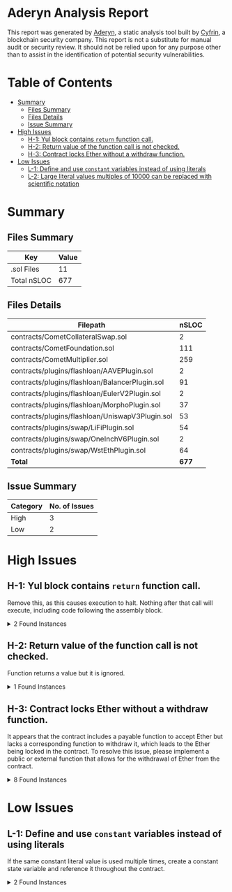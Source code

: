 # Aderyn Analysis Report

This report was generated by [Aderyn](https://github.com/Cyfrin/aderyn), a static analysis tool built by [Cyfrin](https://cyfrin.io), a blockchain security company. This report is not a substitute for manual audit or security review. It should not be relied upon for any purpose other than to assist in the identification of potential security vulnerabilities.

# Table of Contents

- [Summary](#summary)
  - [Files Summary](#files-summary)
  - [Files Details](#files-details)
  - [Issue Summary](#issue-summary)
- [High Issues](#high-issues)
  - [H-1: Yul block contains `return` function call.](#h-1-yul-block-contains-return-function-call)
  - [H-2: Return value of the function call is not checked.](#h-2-return-value-of-the-function-call-is-not-checked)
  - [H-3: Contract locks Ether without a withdraw function.](#h-3-contract-locks-ether-without-a-withdraw-function)
- [Low Issues](#low-issues)
  - [L-1: Define and use `constant` variables instead of using literals](#l-1-define-and-use-constant-variables-instead-of-using-literals)
  - [L-2: Large literal values multiples of 10000 can be replaced with scientific notation](#l-2-large-literal-values-multiples-of-10000-can-be-replaced-with-scientific-notation)

# Summary

## Files Summary

| Key         | Value |
| ----------- | ----- |
| .sol Files  | 11    |
| Total nSLOC | 677   |

## Files Details

| Filepath                                        | nSLOC   |
| ----------------------------------------------- | ------- |
| contracts/CometCollateralSwap.sol               | 2       |
| contracts/CometFoundation.sol                   | 111     |
| contracts/CometMultiplier.sol                   | 259     |
| contracts/plugins/flashloan/AAVEPlugin.sol      | 2       |
| contracts/plugins/flashloan/BalancerPlugin.sol  | 91      |
| contracts/plugins/flashloan/EulerV2Plugin.sol   | 2       |
| contracts/plugins/flashloan/MorphoPlugin.sol    | 37      |
| contracts/plugins/flashloan/UniswapV3Plugin.sol | 53      |
| contracts/plugins/swap/LiFiPlugin.sol           | 54      |
| contracts/plugins/swap/OneInchV6Plugin.sol      | 2       |
| contracts/plugins/swap/WstEthPlugin.sol         | 64      |
| **Total**                                       | **677** |

## Issue Summary

| Category | No. of Issues |
| -------- | ------------- |
| High     | 3             |
| Low      | 2             |

# High Issues

## H-1: Yul block contains `return` function call.

Remove this, as this causes execution to halt. Nothing after that call will execute, including code following the assembly block.

<details><summary>2 Found Instances</summary>

- Found in contracts/CometCollateralSwap.sol [Line: 124](contracts/CometCollateralSwap.sol#L124)

  ```solidity
              return(0x00, 0x20)
  ```

- Found in contracts/CometMultiplier.sol [Line: 71](contracts/CometMultiplier.sol#L71)

  ```solidity
              return(0x00, 0x20)
  ```

</details>

## H-2: Return value of the function call is not checked.

Function returns a value but it is ignored.

<details><summary>1 Found Instances</summary>

- Found in contracts/CometCollateralSwap.sol [Line: 114](contracts/CometCollateralSwap.sol#L114)

  ```solidity
          _swap(swapPlugin, fromAsset, data.asset, fromAmount, repayAmount, data.swapData);
  ```

</details>

## H-3: Contract locks Ether without a withdraw function.

It appears that the contract includes a payable function to accept Ether but lacks a corresponding function to withdraw it, which leads to the Ether being locked in the contract. To resolve this issue, please implement a public or external function that allows for the withdrawal of Ether from the contract.

<details><summary>8 Found Instances</summary>

- Found in contracts/CometCollateralSwap.sol [Line: 56](contracts/CometCollateralSwap.sol#L56)

  ```solidity
  contract CometCollateralSwap is CometFoundation, ICometCollateralSwap {
  ```

- Found in contracts/CometFoundation.sol [Line: 19](contracts/CometFoundation.sol#L19)

  ```solidity
  contract CometFoundation is ICometFoundation {
  ```

- Found in contracts/CometMultiplier.sol [Line: 26](contracts/CometMultiplier.sol#L26)

  ```solidity
  contract CometMultiplier is CometFoundation, ReentrancyGuard, ICometMultiplier {
  ```

- Found in contracts/plugins/flashloan/AAVEPlugin.sol [Line: 18](contracts/plugins/flashloan/AAVEPlugin.sol#L18)

  ```solidity
  contract AAVEPlugin is ICometFlashLoanPlugin {
  ```

- Found in contracts/plugins/flashloan/BalancerPlugin.sol [Line: 17](contracts/plugins/flashloan/BalancerPlugin.sol#L17)

  ```solidity
  contract BalancerPlugin is IFlashLoanRecipient, ICometFlashLoanPlugin {
  ```

- Found in contracts/plugins/flashloan/EulerV2Plugin.sol [Line: 17](contracts/plugins/flashloan/EulerV2Plugin.sol#L17)

  ```solidity
  contract EulerV2Plugin is ICometFlashLoanPlugin {
  ```

- Found in contracts/plugins/flashloan/MorphoPlugin.sol [Line: 16](contracts/plugins/flashloan/MorphoPlugin.sol#L16)

  ```solidity
  contract MorphoPlugin is ICometFlashLoanPlugin {
  ```

- Found in contracts/plugins/flashloan/UniswapV3Plugin.sol [Line: 16](contracts/plugins/flashloan/UniswapV3Plugin.sol#L16)

  ```solidity
  contract UniswapV3Plugin is ICometFlashLoanPlugin {
  ```

</details>

# Low Issues

## L-1: Define and use `constant` variables instead of using literals

If the same constant literal value is used multiple times, create a constant state variable and reference it throughout the contract.

<details><summary>2 Found Instances</summary>

- Found in contracts/CometMultiplier.sol [Line: 306](contracts/CometMultiplier.sol#L306)

  ```solidity
              Math.mulDiv(collateralAmount, price, 10 ** AggregatorV3Interface(info.priceFeed).decimals()),
  ```

- Found in contracts/CometMultiplier.sol [Line: 341](contracts/CometMultiplier.sol#L341)

  ```solidity
          return 10 ** AggregatorV3Interface(priceFeed).decimals() * scale;
  ```

</details>
